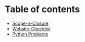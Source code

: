 # Table of contents

* [Scope-n-Closure](README.md)
* [Website-Checklist](website-checklist.md)
* [Python Problems](python-problems.md)

